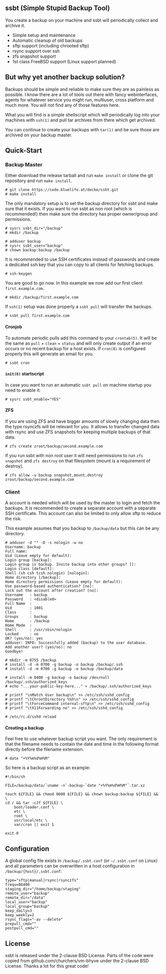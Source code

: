 ## ssbt (Simple Stupid Backup Tool)

You create a backup on your machine and ssbt will periodically
collect and archive it.

* Simple setup and maintenance
* Automatic cleanup of old backups
* sftp support (including chrooted sftp)
* rsync support over ssh
* zfs snapshot support
* 1st class FreeBSD support (Linux support planned)


## But why yet another backup solution?

Backups should be simple and reliable to make sure they are as painless as
possible. I know there are a lot of tools out there with fancy webinterfaces,
agents for whatever service you might run, multiuser, cross platform and much
more. You will not find any of those features here.

What you will find is a simple shellscript which will periodically log into
your machines with `ssh(1)` and pull tar archives from there which get archived.

You can continue to create your backups with `tar(1)` and be sure those are
archived on your backup master.


## Quick-Start

### Backup Master

Either download the release tarball and run `make install` or clone the git
repository and run `make install`.

    # git clone https://code.bluelife.at/decke/ssbt.git
    # make install

The only mandatory setup is to set the backup directory for ssbt and make
sure that it exists. If you want to run ssbt as non root (which is recommended!)
then make sure the directory has proper owner/group and permissions.

    # sysrc ssbt_dir="/backup"
    # mkdir /backup

    # adduser backup
    # sysrc ssbt_user="backup"
    # chown backup:backup /backup

It is recommended to use SSH certificates instead of passwords and create a
dedicated ssh key that you can copy to all clients for fetching backups.

    # ssh-keygen

You are good to go now.
In this example we now add our first client `first.example.com`.

    # mkdir /backup/first.example.com

If `ssh(1)` setup was done properly a `ssbt pull` will transfer the backups.

    # ssbt pull first.example.com

#### Cronjob

To automate periodic pulls add this command to your `crontab(5)`. It will
be the same as `pull` + `clean` + `status` and will only create output if an
error occurs or no recent backup for a host exists. If `cron(8)` is configured
properly this will generate an email for you.

    # ssbt cron

#### `init(8)` startscript

In case you want to run an automatic `ssbt pull` on machine startup you need
to enable it:

    # sysrc ssbt_enable="YES"

#### ZFS

If you are using ZFS and have bigger amounts of slowly changing data then
the type rsynczfs will be relevant for you. It allows to transfer changed
data with rsync and use ZFS snapshots for keeping multiple backups of that
data.

    # zfs create zroot/backup/second.example.com

If you run ssbt with non root user it will need permissions to run `zfs snapshot`
and `zfs destroy` on that filesystem (mount is a requirement of destroy).

    # zfs allow -u backup snapshot,mount,destroy zroot/backup/second.example.com


### Client

A account is needed which will be used by the master to login and fetch the
backups. It is recommended to create a separate account with a separate
SSH certificate. This account can also be limited to only allow sftp to
reduce the risk.

This example assumes that you backup to `/backup/data` but this can be any
directory.

    # adduser -d "" -D -s nologin -w no
    Username: backup
    Full name: 
    Uid (Leave empty for default): 
    Login group [backup]: 
    Login group is backup. Invite backup into other groups? []: 
    Login class [default]: 
    Shell (sh csh tcsh nologin) [nologin]: 
    Home directory [/backup]: 
    Home directory permissions (Leave empty for default): 
    Use password-based authentication? [no]: 
    Lock out the account after creation? [no]: 
    Username   : backup
    Password   : <disabled>
    Full Name  : 
    Uid        : 1001
    Class      : 
    Groups     : backup 
    Home       : /backup
    Home Mode  : 
    Shell      : /usr/sbin/nologin
    Locked     : no
    OK? (yes/no): yes
    adduser: INFO: Successfully added (backup) to the user database.
    Add another user? (yes/no): no
    Goodbye!

    # mkdir -m 0755 /backup
    # install -d -m 0700 -g backup -o backup /backup/.ssh
    # install -d -m 0700 -g backup -o backup /backup/data

    # install -m 0400 -g backup -o backup /dev/null /backup/.ssh/authorized_keys
    # echo "...your-public-key-here..." > /backup/.ssh/authorized_keys

    # printf "\nMatch User backup\n" >> /etc/ssh/sshd_config
    # printf "\tChrootDirectory %%h\n" >> /etc/ssh/sshd_config
    # printf "\tForceCommand internal-sftp\n" >> /etc/ssh/sshd_config
    # printf "\tX11Forwarding no" >> /etc/ssh/sshd_config

    # /etc/rc.d/sshd reload

#### Creating a backup

Feel free to use whatever backup script you want. The only requirement is
that the filename needs to contain the date and time in the following format
directly before the filename extension.

    # date "+%Y%m%d%H%M"

So here is a backup script as an example:

    #!/bin/sh
    
    FILE=/backup/data/`uname -n`-backup-`date "+%Y%m%d%H%M"`.tar.xz
    
    touch ${FILE} && chmod 0600 ${FILE} && chown backup:backup ${FILE} && \
    cd / && tar -cJf ${FILE} \
        boot/loader.conf \
        etc \
        root \
        usr/local/etc \
        var/cron || exit 1
    
    exit 0


## Configuration

A global config file exists in `/backup/.ssbt.conf` (or `~/.ssbt.conf` on
Linux) and all parameters can be overwritten in a host configuration in
`/backup/{host}/.ssbt.conf`:

    type="sftp|manual|rsync|rsynczfs"
    frequ=86400
    staging_dir="/home/backup/staging"
    remote_user="backup"
    remote_dir="/data"
    local_user="backup"
    local_group="backup"
    keep_daily=3
    keep_weekly=2
    rsync_flags="-av --delete"
    prepull_cmd=""
    postpull_cmd=""

## License

ssbt is released under the 2-clause BSD License. Parts of the code
were copied from github.com/churchers/vm-bhyve under the 2-clause
BSD License. Thanks a lot for this great code!
